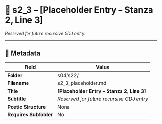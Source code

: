 <!-- Save to: shagi_archives/gdj_25/s04/s22/s2_3_placeholder.md -->

# 📜 s2_3 – [Placeholder Entry – Stanza 2, Line 3]  
*Reserved for future recursive GDJ entry.*

---

## 🧩 Metadata

| Field | Value |
|-------|-------|
| **Folder** | s04/s22/ |
| **Filename** | s2_3_placeholder.md |
| **Title** | **[Placeholder Entry – Stanza 2, Line 3]** |
| **Subtitle** | *Reserved for future recursive GDJ entry* |
| **Poetic Structure** | None |
| **Requires Subfolder** | No |
